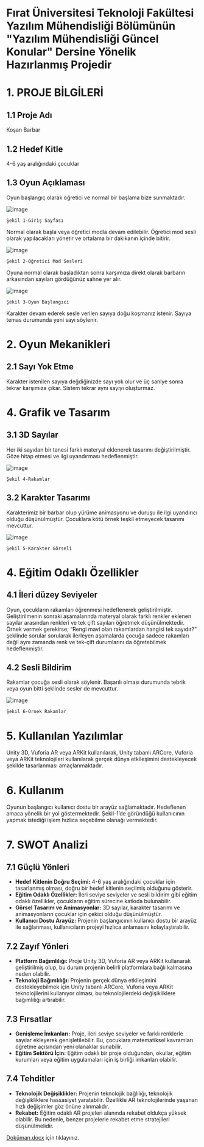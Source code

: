 # Fırat Üniversitesi Teknoloji Fakültesi Yazılım Mühendisliği Bölümünün "Yazılım Mühendisliği Güncel Konular" Dersine Yönelik Hazırlanmış Projedir 


# 1.	PROJE BİLGİLERİ

## 1.1	Proje Adı

Koşan Barbar

## 1.2	Hedef Kitle

4-6 yaş aralığındaki çocuklar

## 1.3	Oyun Açıklaması

Oyun başlangıç olarak öğretici ve normal bir başlama bize sunmaktadır.

![image](https://github.com/BurakErkemen/AR_Project/assets/84676805/59092db1-ff4e-4650-8885-c9ae9f53d8e0)
    
    Şekil 1-Giriş Sayfası


Normal olarak başla veya öğretici modla devam edilebilir. Öğretici mod sesli olarak yapılacakları yönetir ve ortalama bir dakikanın içinde bitirir.

![image](https://github.com/BurakErkemen/AR_Project/assets/84676805/20f9e67e-ae3c-4e13-89db-9468f3bcae85)
    
    Şekil 2-Öğretici Mod Sesleri


Oyuna normal olarak başladıktan sonra karşımıza direkt olarak barbarın arkasından sayıları gördüğünüz sahne yer alır.

![image](https://github.com/BurakErkemen/AR_Project/assets/84676805/cf91d396-fa8f-4ee0-942f-52f8ea2b8a04)
    
    Şekil 3-Oyun Başlangıcı

Karakter devam ederek sesle verilen sayıya doğu koşmanız istenir. Sayıya temas durumunda yeni sayı söylenir.
# 2.	Oyun Mekanikleri

## 2.1	Sayı Yok Etme

Karakter istenilen sayıya değdiğinizde sayı yok olur ve üç saniye sonra tekrar karşımıza çıkar. Sistem tekrar aynı sayıyı oluşturmaz. 

# 4.	Grafik ve Tasarım
## 3.1	 3D Sayılar
Her iki sayıdan bir tanesi farklı materyal eklenerek tasarımı değiştirilmiştir. Göze hitap etmesi ve ilgi uyandırması hedeflenmiştir. 


![image](https://github.com/BurakErkemen/AR_Project/assets/84676805/ea356129-0452-497a-b51a-4cd6d1ccfeaa)
    
    Şekil 4-Rakamlar

 ## 3.2	Karakter Tasarımı
Karakterimiz bir barbar olup yürüme animasyonu ve duruşu ile ilgi uyandırıcı olduğu düşünülmüştür. Çocuklara kötü örnek teşkil etmeyecek tasarımı mevcuttur. 


![image](https://github.com/BurakErkemen/AR_Project/assets/84676805/108dcec7-ce85-4cef-9863-8d7c01c8f839)
    
    Şekil 5-Karakter Görseli


# 4.	Eğitim Odaklı Özellikler

## 4.1	İleri düzey Seviyeler
Oyun, çocukların rakamları öğrenmesi hedeflenerek geliştirilmiştir. Geliştirilmenin sonraki aşamalarında materyal olarak farklı renkler eklenen sayılar arasından renkleri ve tek çift sayıları öğretmek düşünülmektedir. Örnek vermek
gerekirse;
“Rengi mavi olan rakamlardan hangisi tek sayıdır?” şeklinde sorular sorularak ilerleyen aşamalarda çocuğa sadece rakamları değil aynı zamanda renk ve tek-çift durumlarını da öğretebilmek hedeflenmiştir.

## 4.2 Sesli Bildirim
Rakamlar çocuğa sesli olarak söylenir. Başarılı olması durumunda tebrik veya oyun bitti şeklinde sesler de mevcuttur.

![image](https://github.com/BurakErkemen/AR_Project/assets/84676805/0d426a39-495b-4acd-b518-424601c26839)
    
    Şekil 6-Örnek Rakamlar


# 5.	Kullanılan Yazılımlar
  Unity 3D, Vuforia AR veya ARKit kullanılarak, Unity tabanlı ARCore, Vuforia veya ARKit teknolojileri kullanılarak gerçek dünya etkileşimini destekleyecek şekilde tasarlanması amaçlanmaktadır.

# 6.  Kullanım
  Oyunun başlangıcı kullanıcı dostu bir arayüz sağlamaktadır. Hedeflenen amaca yönelik bir yol göstermektedir. Şekil-1’de göründüğü kullanıcının yapmak istediği işlem hızlıca seçebilme olanağı vermektedir.

# 7. SWOT Analizi

## 7.1 Güçlü Yönleri
- **Hedef Kitlenin Doğru Seçimi:** 4-6 yaş aralığındaki çocuklar için tasarlanmış olması, doğru bir hedef kitlenin seçilmiş olduğunu gösterir.
- **Eğitim Odaklı Özellikler:** İleri seviye seviyeler ve sesli bildirim gibi eğitim odaklı özellikler, çocukların eğitim sürecine katkıda bulunabilir.
- **Görsel Tasarım ve Animasyonlar:** 3D sayılar, karakter tasarımı ve animasyonların çocuklar için çekici olduğu düşünülmüştür.
- **Kullanıcı Dostu Arayüz:** Projenin başlangıcının kullanıcı dostu bir arayüz ile sağlanması, kullanıcıların projeyi hızlıca anlamasını kolaylaştırabilir.

## 7.2 Zayıf Yönleri
- **Platform Bağımlılığı:** Proje Unity 3D, Vuforia AR veya ARKit kullanarak geliştirilmiş olup, bu durum projenin belirli platformlara bağlı kalmasına neden olabilir.
- **Teknoloji Bağımlılığı:** Projenin gerçek dünya etkileşimini destekleyebilmek için Unity tabanlı ARCore, Vuforia veya ARKit teknolojilerini kullanıyor olması, bu teknolojilerdeki değişikliklere bağımlılığı artırabilir.

## 7.3 Fırsatlar
- **Genişleme İmkanları:** Proje, ileri seviye seviyeler ve farklı renklerle sayılar ekleyerek genişletilebilir. Bu, çocuklara matematiksel kavramları öğretme açısından yeni olanaklar sunabilir.
- **Eğitim Sektörü İçin:** Eğitim odaklı bir proje olduğundan, okullar, eğitim kurumları veya eğitim uygulamaları için iş birliği imkanları olabilir.

## 7.4 Tehditler 
- **Teknolojik Değişiklikler:** Projenin teknolojik bağlılığı, teknolojik değişikliklere hassasiyet yaratabilir. Özellikle AR teknolojilerinde yaşanan hızlı değişimler göz önüne alınmalıdır.
- **Rekabet:** Eğitim odaklı AR projeleri alanında rekabet oldukça yüksek olabilir. Bu nedenle, benzer projelerle rekabet etme stratejileri düşünülmelidir.


[Doküman.docx](https://github.com/BurakErkemen/AR_Project/files/14073228/Dokuman.docx) için tıklayınız.
